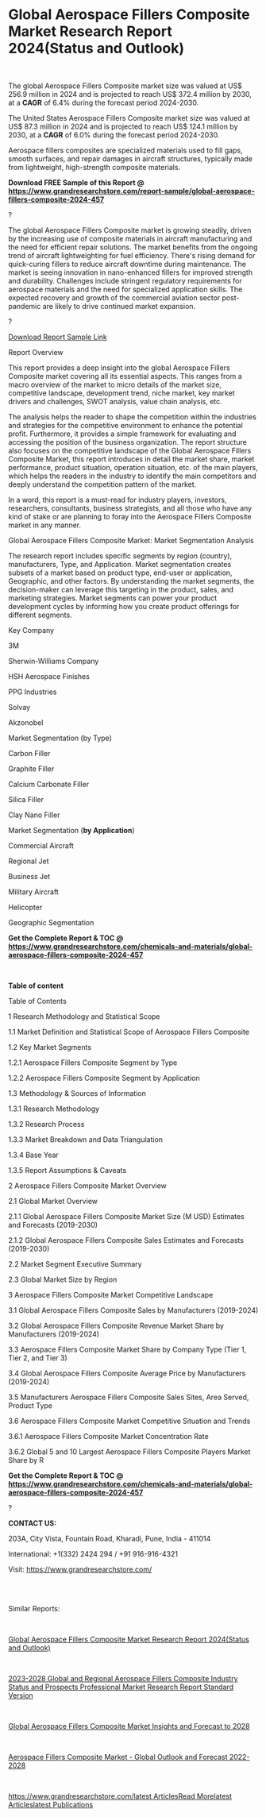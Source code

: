 <h1>Global Aerospace Fillers Composite Market Research Report 2024(Status and Outlook)</h1><br/><p>The global Aerospace Fillers Composite market size was valued at US$ 256.9 million in 2024 and is projected to reach US$ 372.4 million by 2030, at a <strong>CAGR</strong> of 6.4% during the forecast period 2024-2030.</p>
 
 
 
 <p>The United States Aerospace Fillers Composite market size was valued at US$ 87.3 million in 2024 and is projected to reach US$ 124.1 million by 2030, at a <strong>CAGR</strong> of 6.0% during the forecast period 2024-2030.</p>
 
 
 
 <p>Aerospace fillers composites are specialized materials used to fill gaps, smooth surfaces, and repair damages in aircraft structures, typically made from lightweight, high-strength composite materials.</p>
 
 
 
 <div><b>Download FREE Sample of this Report @ <a href="https://www.grandresearchstore.com/report-sample/global-aerospace-fillers-composite-2024-457">https://www.grandresearchstore.com/report-sample/global-aerospace-fillers-composite-2024-457</a></b></div>
 
 
 
 <p>? </p>
 
 
 
 <p>The global Aerospace Fillers Composite market is growing steadily, driven by the increasing use of composite materials in aircraft manufacturing and the need for efficient repair solutions. The market benefits from the ongoing trend of aircraft lightweighting for fuel efficiency. There&#39;s rising demand for quick-curing fillers to reduce aircraft downtime during maintenance. The market is seeing innovation in nano-enhanced fillers for improved strength and durability. Challenges include stringent regulatory requirements for aerospace materials and the need for specialized application skills. The expected recovery and growth of the commercial aviation sector post-pandemic are likely to drive continued market expansion.</p>
 
 
 
 <p>? </p>
 
 
 
 <p><a href="https://www.grandresearchstore.com/mr-admin/report-sample/global-aerospace-fillers-composite-2024-457">Download Report Sample Link</a></p>
 
 
 
 <p>Report Overview</p>
 
 
 
 <p>This report provides a deep insight into the global Aerospace Fillers Composite market covering all its essential aspects. This ranges from a macro overview of the market to micro details of the market size, competitive landscape, development trend, niche market, key market drivers and challenges, SWOT analysis, value chain analysis, etc.</p>
 
 
 
 <p>The analysis helps the reader to shape the competition within the industries and strategies for the competitive environment to enhance the potential profit. Furthermore, it provides a simple framework for evaluating and accessing the position of the business organization. The report structure also focuses on the competitive landscape of the Global Aerospace Fillers Composite Market, this report introduces in detail the market share, market performance, product situation, operation situation, etc. of the main players, which helps the readers in the industry to identify the main competitors and deeply understand the competition pattern of the market.</p>
 
 
 
 <p>In a word, this report is a must-read for industry players, investors, researchers, consultants, business strategists, and all those who have any kind of stake or are planning to foray into the Aerospace Fillers Composite market in any manner.</p>
 
 
 
 <p>Global Aerospace Fillers Composite Market: Market Segmentation Analysis</p>
 
 
 
 <p>The research report includes specific segments by region (country), manufacturers, Type, and Application. Market segmentation creates subsets of a market based on product type, end-user or application, Geographic, and other factors. By understanding the market segments, the decision-maker can leverage this targeting in the product, sales, and marketing strategies. Market segments can power your product development cycles by informing how you create product offerings for different segments.</p>
 
 
 
 <p>Key Company</p>
 
 
 
 <p>3M</p>
 
 
 
 <p>Sherwin-Williams Company</p>
 
 
 
 <p>HSH Aerospace Finishes</p>
 
 
 
 <p>PPG Industries</p>
 
 
 
 <p>Solvay</p>
 
 
 
 <p>Akzonobel</p>
 
 
 
 <p>Market Segmentation (by Type)</p>
 
 
 
 <p>Carbon Filler</p>
 
 
 
 <p>Graphite Filler</p>
 
 
 
 <p>Calcium Carbonate Filler</p>
 
 
 
 <p>Silica Filler</p>
 
 
 
 <p>Clay Nano Filler</p>
 
 
 
 <p>Market Segmentation (<strong>by Application</strong>)</p>
 
 
 
 <p>Commercial Aircraft</p>
 
 
 
 <p>Regional Jet</p>
 
 
 
 <p>Business Jet</p>
 
 
 
 <p>Military Aircraft</p>
 
 
 
 <p>Helicopter</p>
 
 
 
 <p>Geographic Segmentation</p>
 
 
 
 <div><b>Get the Complete Report & TOC @ <a href="https://www.grandresearchstore.com/chemicals-and-materials/global-aerospace-fillers-composite-2024-457">https://www.grandresearchstore.com/chemicals-and-materials/global-aerospace-fillers-composite-2024-457</a></b></div>
 
 
 
 <p><br />
 
 <b>Table of content</b></p>
 
 
 
 <p>Table of Contents<br />
 
 1 Research Methodology and Statistical Scope<br />
 
 1.1 Market Definition and Statistical Scope of Aerospace Fillers Composite<br />
 
 1.2 Key Market Segments<br />
 
 1.2.1 Aerospace Fillers Composite Segment by Type<br />
 
 1.2.2 Aerospace Fillers Composite Segment by Application<br />
 
 1.3 Methodology & Sources of Information<br />
 
 1.3.1 Research Methodology<br />
 
 1.3.2 Research Process<br />
 
 1.3.3 Market Breakdown and Data Triangulation<br />
 
 1.3.4 Base Year<br />
 
 1.3.5 Report Assumptions & Caveats<br />
 
 2 Aerospace Fillers Composite Market Overview<br />
 
 2.1 Global Market Overview<br />
 
 2.1.1 Global Aerospace Fillers Composite Market Size (M USD) Estimates and Forecasts (2019-2030)<br />
 
 2.1.2 Global Aerospace Fillers Composite Sales Estimates and Forecasts (2019-2030)<br />
 
 2.2 Market Segment Executive Summary<br />
 
 2.3 Global Market Size by Region<br />
 
 3 Aerospace Fillers Composite Market Competitive Landscape<br />
 
 3.1 Global Aerospace Fillers Composite Sales by Manufacturers (2019-2024)<br />
 
 3.2 Global Aerospace Fillers Composite Revenue Market Share by Manufacturers (2019-2024)<br />
 
 3.3 Aerospace Fillers Composite Market Share by Company Type (Tier 1, Tier 2, and Tier 3)<br />
 
 3.4 Global Aerospace Fillers Composite Average Price by Manufacturers (2019-2024)<br />
 
 3.5 Manufacturers Aerospace Fillers Composite Sales Sites, Area Served, Product Type<br />
 
 3.6 Aerospace Fillers Composite Market Competitive Situation and Trends<br />
 
 3.6.1 Aerospace Fillers Composite Market Concentration Rate<br />
 
 3.6.2 Global 5 and 10 Largest Aerospace Fillers Composite Players Market Share by R</p>
 
 
 
 <div><b>Get the Complete Report & TOC @ <a href="https://www.grandresearchstore.com/chemicals-and-materials/global-aerospace-fillers-composite-2024-457">https://www.grandresearchstore.com/chemicals-and-materials/global-aerospace-fillers-composite-2024-457</a></b></div>
 
 
 
 <p>? </p>
 
 
 
 <p><b>CONTACT US:</b><br />
 
 203A, City Vista, Fountain Road, Kharadi, Pune, India - 411014<br />
 
 International: +1(332) 2424 294 / +91 916-916-4321<br />
 
 Visit: <a href="https://www.grandresearchstore.com/">https://www.grandresearchstore.com/</a><br />
 
 <br />
 
 <br />
 
 Similar Reports:<br />
 
 <br />
 
 <a href="https://www.grandresearchstore.com/chemicals-and-materials/global-aerospace-fillers-composite-2024-634">Global Aerospace Fillers Composite Market Research Report 2024(Status and Outlook)</a><br />
 
 <br />
 
 <a href="https://www.grandresearchstore.com/chemicals-and-materials/global-regional-aerospace-fillers-composite-2023-2028-813">2023-2028 Global and Regional Aerospace Fillers Composite Industry Status and Prospects Professional Market Research Report Standard Version</a><br />
 
 <br />
 
 <a href="https://www.grandresearchstore.com/chemicals-and-materials/global-aerospace-fillers-composite-2028-849">Global Aerospace Fillers Composite Market Insights and Forecast to 2028</a><br />
 
 <br />
 
 <a href="https://www.grandresearchstore.com/chemicals-and-materials/global-aerospace-fillers-composite-2022-2028-320">Aerospace Fillers Composite Market - Global Outlook and Forecast 2022-2028</a><br />
 
 <br />
 
 <a href="https://gyeongbokgung.com">https://www.grandresearchstore.com/</a><a href="https://hallyeomaritime.com">latest Articles</a><a href="https://jingwansa.com">Read More</a><a href="https://nguoiviet.jp/">latest Articles</a><a href="https://www.intelmarketresearch.com/">latest Publications</a></p>